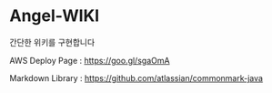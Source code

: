# Angel-WIKI
간단한 위키를 구현합니다

AWS Deploy Page : https://goo.gl/sgaOmA



Markdown Library : https://github.com/atlassian/commonmark-java
